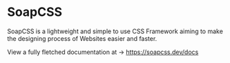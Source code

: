 # SoapCSS
SoapCSS is a lightweight and simple to use CSS Framework aiming to make the designing process of Websites easier and faster.

View a fully fletched documentation at -> https://soapcss.dev/docs
